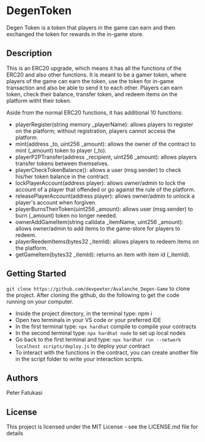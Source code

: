  
# DegenToken
Degen Token is a token that players in the game can earn and then exchanged the token for rewards in the in-game store.

## Description
This is an ERC20 upgrade, which means it has all the functions of the ERC20 and also other functions.
It is meant to be a gamer token, where players of the game can earn the token, use the token for in-game transaction and also be able to send it to each other. Players can earn token, check their balance, transfer token, and redeem items on the platform witht their token. 

Aside from the normal ERC20 functions, it has additional 10 functions:

- playerRegister(string memory _playerName): allows players to register on the platform; without registration, players cannot access the platform.
- mint(address _to, uint256 _amount): allows the owner of the contract to mint (_amount) token to player (_to).
- playerP2PTransfer(address _recipient, uint256 _amount): allows players transfer tokens between themselves.
- playerCheckTokenBalance(): allows a user (msg.sender) to check his/her token balance in the contract.
- lockPlayerAccount(address player): allows owner/admin to lock the account of a player that offended or go against the rule of the platform.
- releasePlayerAccount(address player): allows owner/admin to unlock a player's account when forgiven.
- playerBurnsTheirToken(uint256 _amount): allows user (msg.sender) to burn (_amount) token no longer needed.
- ownerAddGameItem(string calldata _itemName, uint256 _amount): allows owner/admin to add items to the game-store for players to redeem.
- playerReedemItems(bytes32 _itemId): allows players to redeem items on the platform.
- getGameItem(bytes32 _itemId): returns an item with item id (_itemId).

## Getting Started
```git clone https://github.com/devpeeter/Avalanche_Degen-Game``` to clone the project. 
After cloning the github, do the following to get the code running on your computer.

- Inside the project directory, in the terminal type: npm i
- Open two terminals in your VS code or your preferred IDE
- In the first terminal type: ```npx hardhat``` compile to compile your contracts
- In the second terminal type: ```npx hardhat node``` to set up local nodes
- Go back to the first terminal and type: ```npx hardhat run --network localhost scripts/deploy.js``` to deploy your contract
- To interact with the functions in the contract, you can create another file in the script folder to write your interaction scripts.

## Authors
Peter Fatukasi

## License
This project is licensed under the MIT License - see the LICENSE.md file for details
